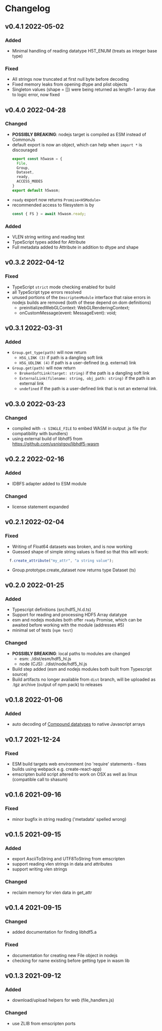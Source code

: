 # Changelog
## v0.4.1 2022-05-02
### Added
 - Minimal handling of reading datatype H5T_ENUM (treats as integer base type)
### Fixed
 - All strings now truncated at first null byte before decoding
 - Fixed memory leaks from opening dtype and plist objects
 - Singleton values (shape = []) were being returned as length-1 array due to logic error, now fixed
## v0.4.0 2022-04-28
### Changed
 - **POSSIBLY BREAKING**: nodejs target is compiled as ESM instead of CommonJs
 - default export is now an object, which can help when ```import *``` is discouraged
   ```js
   export const h5wasm = {
     File,
     Group,
     Dataset,
     ready,
     ACCESS_MODES
   }
   export default h5wasm;
   ```
 - ```ready``` export now returns ```Promise<H5Module>```
 - recommended access to filesystem is by
   ```js
   const { FS } = await h5wasm.ready;
   ```
### Added
 - VLEN string writing and reading test
 - TypeScript types added for Attribute
 - Full metadata added to Attribute in addition to dtype and shape
## v0.3.2 2022-04-12
### Fixed
 - TypeScript ```strict``` mode checking enabled for build
 - all TypeScript type errors resolved
 - unused portions of the ```EmscriptenModule``` interface that raise errors in nodejs builds are removed (both of these depend on dom definitions)
     - preinitializedWebGLContext: WebGLRenderingContext;
     - onCustomMessage(event: MessageEvent): void;

## v0.3.1 2022-03-31
### Added
 - ```Group.get_type(path)``` will now return
     - ```H5G_LINK (3)``` if path is a dangling soft link
     - ```H5G_UDLINK (4)``` if path is a user-defined (e.g. external) link
 - ```Group.get(path)``` will now return
     - ```BrokenSoftLink(target: string)``` if the path is a dangling soft link
     - ```ExternalLink(filename: string, obj_path: string)``` if the path is an external link
     - ```undefined``` if the path is a user-defined link that is not an external link.

## v0.3.0 2022-03-23
### Changed
 - compiled with ```-s SINGLE_FILE``` to embed WASM in output .js file (for compatibility with bundlers)
 - using external build of libhdf5 from https://github.com/usnistgov/libhdf5-wasm

## v0.2.2 2022-02-16
### Added
 - IDBFS adapter added to ESM module

### Changed
 - license statement expanded

## v0.2.1 2022-02-04
### Fixed
 - Writing of Float64 datasets was broken, and is now working
 - Guessed shape of simple string values is fixed so that this will work: 
```js
  f.create_attribute("my_attr", "a string value");
```
 - Group.prototype.create_dataset now returns type Dataset (ts)

## v0.2.0 2022-01-25
### Added
 - Typescript definitions (src/hdf5_hl.d.ts)
 - Support for reading and processing HDF5 Array datatype
 - esm and nodejs modules both offer ```ready``` Promise, which can be awaited before working with the module (addresses #5)
 - minimal set of tests (```npm test```)
 
### Changed
 - **POSSIBLY BREAKING**: local paths to modules are changed
     - esm: ./dist/esm/hdf5_hl.js
     - node (CJS): ./dist/node/hdf5_hl.js
 - Build step added (esm and nodejs modules both built from Typescript source)
 - Build artifacts no longer available from ```dist``` branch, will be uploaded as .tgz archive (output of npm pack) to releases

## v0.1.8 2022-01-06
### Added
 - auto decoding of [Compound datatypes](https://support.hdfgroup.org/HDF5/Tutor/compound.html) to native Javascript arrays

## v0.1.7 2021-12-24
### Fixed
 - ESM build targets web environment (no 'require' statements - fixes builds using webpack e.g. create-react-app)
 - emscripten build script altered to work on OSX as well as linux (compatible call to shasum)

## v0.1.6 2021-09-16
### Fixed
 - minor bugfix in string reading ('metadata' spelled wrong)

## v0.1.5 2021-09-15
### Added
 - export AsciiToString and UTF8ToString from emscripten
 - support reading vlen strings in data and attributes
 - support writing vlen strings

### Changed
 - reclaim memory for vlen data in get_attr

## v0.1.4 2021-09-15
### Changed
 - added documentation for finding libhdf5.a

### Fixed 
 - documentation for creating new File object in nodejs
 - checking for name existing before getting type in wasm lib

## v0.1.3 2021-09-12
### Added
 - download/upload helpers for web (file_handlers.js)

### Changed
 - use ZLIB from emscripten ports